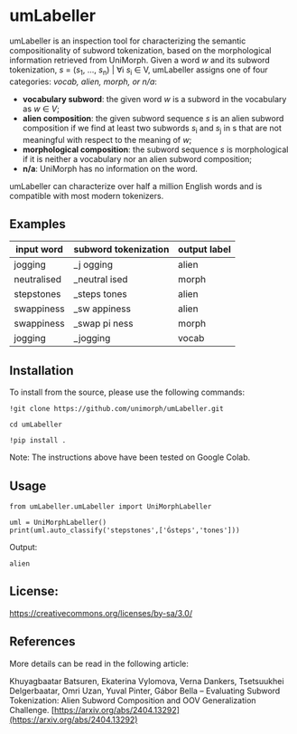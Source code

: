 # umLabeller

umLabeller is an inspection tool for characterizing the semantic compositionality of subword tokenization,
based on the morphological information retrieved from UniMorph. 
Given a word _w_ and its subword tokenization, _s_ = (_s_<sub>1</sub>, ..., _s_<sub>n</sub>) | ∀i _s_<sub>i</sub> ∈ V, umLabeller assigns one of four categories: _vocab, alien, morph, or n/a_:

- **vocabulary subword**: the given word _w_ is a subword in the vocabulary as _w_ ∈ _V_;
- **alien composition**: the given subword sequence _s_ is an alien subword composition if we find at least two subwords _s_<sub>i</sub> and _s_<sub>j</sub> in s that are not meaningful with respect to the meaning of _w_;
- **morphological composition**: the subword sequence _s_ is morphological if it is neither a vocabulary nor an alien subword composition;
- **n/a**: UniMorph has no information on the word.

umLabeller can characterize over half a million English words and is compatible with most modern tokenizers.

## Examples

|   input word   |   subword tokenization  |   output label  |
|----------------|-------------------------|-----------------|
|   jogging      |   _j ogging             |   alien         |
|   neutralised  |   _neutral ised         |   morph         |
|   stepstones   |   _steps tones          |   alien         |
|   swappiness   |   _sw appiness          |   alien         |
|   swappiness   |   _swap pi ness         |   morph         |
|   jogging      |   _jogging              |   vocab         |


## Installation

To install from the source, please use the following commands:

```
!git clone https://github.com/unimorph/umLabeller.git
```

```
cd umLabeller
```

```
!pip install .
```

Note: The instructions above have been tested on Google Colab.

## Usage

```
from umLabeller.umLabeller import UniMorphLabeller

uml = UniMorphLabeller()
print(uml.auto_classify('stepstones',['Ġsteps','tones']))
```

Output:

```
alien
```

## License: 
https://creativecommons.org/licenses/by-sa/3.0/

## References
More details can be read in the following article:

Khuyagbaatar Batsuren, Ekaterina Vylomova, Verna Dankers, Tsetsuukhei Delgerbaatar, Omri Uzan, Yuval Pinter, Gábor Bella – Evaluating Subword Tokenization: Alien Subword Composition and OOV Generalization Challenge. [https://arxiv.org/abs/2404.13292](https://arxiv.org/abs/2404.13292)
